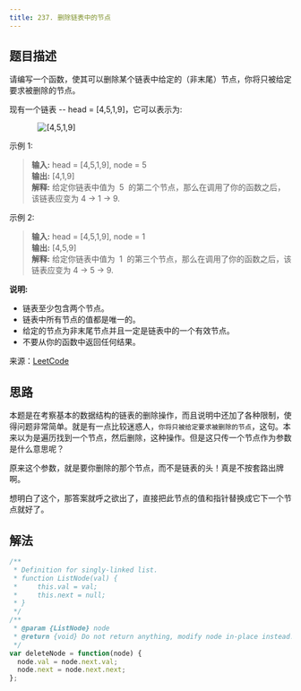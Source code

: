 ```yaml
---
title: 237. 删除链表中的节点
---
```


## 题目描述

请编写一个函数，使其可以删除某个链表中给定的（非末尾）节点，你将只被给定要求被删除的节点。

现有一个链表 -- head = [4,5,1,9]，它可以表示为:

<img style="margin-left: 10%;" :src="$withBase('/237_example.png')" alt="[4,5,1,9]">

示例 1:

> **输入:** head = [4,5,1,9], node = 5  
> **输出:** [4,1,9]  
> **解释:** 给定你链表中值为  5  的第二个节点，那么在调用了你的函数之后，该链表应变为 4 -> 1 -> 9.

示例 2:

> **输入:** head = [4,5,1,9], node = 1  
> **输出:** [4,5,9]  
> **解释:** 给定你链表中值为  1  的第三个节点，那么在调用了你的函数之后，该链表应变为 4 -> 5 -> 9.

**说明:**

- 链表至少包含两个节点。
- 链表中所有节点的值都是唯一的。
- 给定的节点为非末尾节点并且一定是链表中的一个有效节点。
- 不要从你的函数中返回任何结果。

来源：[LeetCode](https://leetcode-cn.com/problems/delete-node-in-a-linked-list)

## 思路

本题是在考察基本的数据结构的链表的删除操作，而且说明中还加了各种限制，使得问题非常简单。就是有一点比较迷惑人，`你将只被给定要求被删除的节点`，这句。本来以为是遍历找到一个节点，然后删除，这种操作。但是这只传一个节点作为参数是什么意思呢？

原来这个参数，就是要你删除的那个节点，而不是链表的头！真是不按套路出牌啊。

想明白了这个，那答案就呼之欲出了，直接把此节点的值和指针替换成它下一个节点就好了。

## 解法

```javascript
/**
 * Definition for singly-linked list.
 * function ListNode(val) {
 *     this.val = val;
 *     this.next = null;
 * }
 */
/**
 * @param {ListNode} node
 * @return {void} Do not return anything, modify node in-place instead.
 */
var deleteNode = function(node) {
  node.val = node.next.val;
  node.next = node.next.next;
};
```
